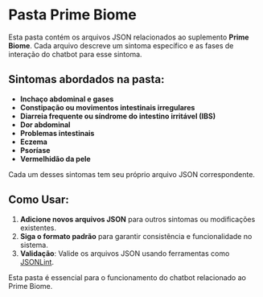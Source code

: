 # Pasta Prime Biome

Esta pasta contém os arquivos JSON relacionados ao suplemento **Prime Biome**. Cada arquivo descreve um sintoma específico e as fases de interação do chatbot para esse sintoma.

## Sintomas abordados na pasta:

- **Inchaço abdominal e gases**
- **Constipação ou movimentos intestinais irregulares**
- **Diarreia frequente ou síndrome do intestino irritável (IBS)**
- **Dor abdominal**
- **Problemas intestinais**
- **Eczema**
- **Psoríase**
- **Vermelhidão da pele**

Cada um desses sintomas tem seu próprio arquivo JSON correspondente.

## Como Usar:

1. **Adicione novos arquivos JSON** para outros sintomas ou modificações existentes.
2. **Siga o formato padrão** para garantir consistência e funcionalidade no sistema.
3. **Validação**: Valide os arquivos JSON usando ferramentas como [JSONLint](https://jsonlint.com).

Esta pasta é essencial para o funcionamento do chatbot relacionado ao Prime Biome.
